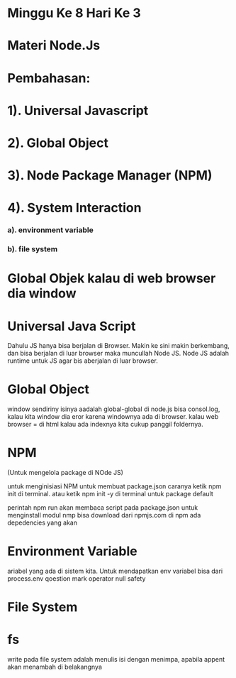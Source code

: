 # Minggu Ke 8 Hari Ke 3

# Materi Node.Js

# Pembahasan:

# 1). Universal Javascript

# 2). Global Object

# 3). Node Package Manager (NPM)

# 4). System Interaction

### a). environment variable

### b). file system

# Global Objek kalau di web browser dia window

# Universal Java Script

Dahulu JS hanya bisa berjalan di Browser. Makin ke sini makin berkembang, dan bisa berjalan di luar browser maka muncullah Node JS. Node JS adalah runtime untuk JS agar bis aberjalan di luar browser.

# Global Object

window sendiriny isinya aadalah global-global
di node.js bisa consol.log, kalau kita window dia eror karena windownya ada di browser.
kalau web browser = di html
kalau ada indexnya kita cukup panggil foldernya.

# NPM

(Untuk mengelola package di NOde JS)

untuk menginisiasi NPM untuk membuat package.json caranya ketik npm init di terminal. atau ketik npm init -y di terminal untuk package default

perintah npm run akan membaca script pada package.json
untuk menginstall modul nmp bisa download dari npmjs.com
di npm ada depedencies yang akan

# Environment Variable

ariabel yang ada di sistem kita. Untuk mendapatkan env variabel bisa dari process.env
qoestion mark operator null safety

# File System

# fs
write pada file system adalah menulis isi dengan menimpa, apabila appent akan menambah di belakangnya
